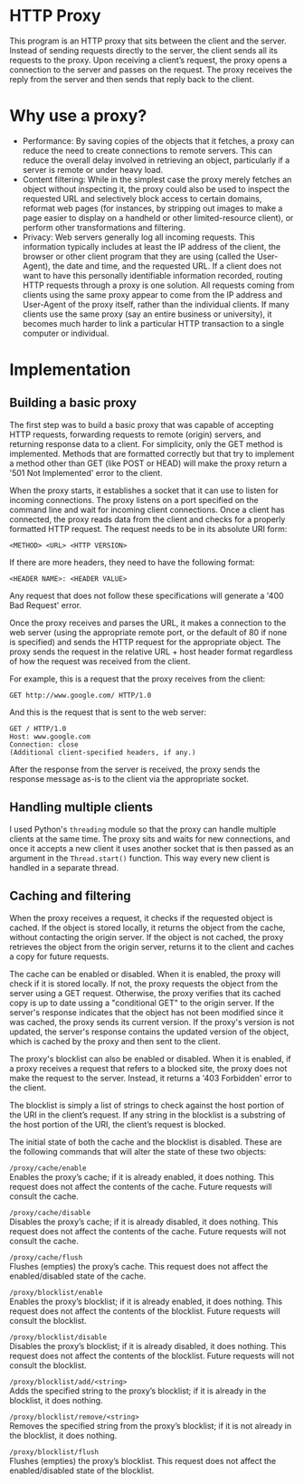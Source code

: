 # HTTP Proxy
This program is an HTTP proxy that sits between the client and the server.
Instead of sending requests directly to the server, the client sends all 
its requests to the proxy. Upon receiving a client’s request, the proxy 
opens a connection to the server and passes on the request. The proxy receives 
the reply from the server and then sends that reply back to the client.

# Why use a proxy?
- Performance: By saving copies of the objects that it fetches, a proxy can 
  reduce the need to create connections to remote servers. This can reduce the 
  overall delay involved in retrieving an object, particularly if a server is 
  remote or under heavy load.
- Content filtering: While in the simplest case the proxy merely fetches an object 
  without inspecting it, the proxy could also be used to inspect the requested URL 
  and selectively block access to certain domains, reformat web pages (for instances, 
  by stripping out images to make a page easier to display on a handheld or other 
  limited-resource client), or perform other transformations and filtering.
- Privacy: Web servers generally log all incoming requests. This information typically 
  includes at least the IP address of the client, the browser or other client program 
  that they are using (called the User-Agent), the date and time, and the requested URL. 
  If a client does not want to have this personally identifiable information recorded, 
  routing HTTP requests through a proxy is one solution. All requests coming from clients 
  using the same proxy appear to come from the IP address and User-Agent of the proxy 
  itself, rather than the individual clients. If many clients use the same proxy 
  (say an entire business or university), it becomes much harder to link a particular HTTP 
  transaction to a single computer or individual. 
  
# Implementation
## Building a basic proxy
The first step was to build a basic proxy that was capable of accepting HTTP
requests, forwarding requests to remote (origin) servers, and returning response data to a client. For simplicity, only the GET method is implemented. Methods that are formatted correctly but that try to implement a method other than GET (like POST or HEAD) will make the proxy return a '501 Not Implemented' error to the client.

When the proxy starts, it establishes a socket that it can use to listen for incoming connections. The proxy listens on a port specified on the command line and wait for incoming client connections. Once a client has connected, the proxy reads data from the client and checks for a properly formatted HTTP request. The request needs to be in its absolute URI form:
```
<METHOD> <URL> <HTTP VERSION>
```
If there are more headers, they need to have the following format:
```
<HEADER NAME>: <HEADER VALUE>
```
Any request that does not follow these specifications will generate a '400 Bad Request' error.

Once the proxy receives and parses the URL, it makes a connection to the web server (using the appropriate remote port, or the default of 80 if none is specified) and sends the HTTP request for the appropriate object. The proxy sends the request in the relative URL + host header format regardless of how the request was received from the client.

For example, this is a request that the proxy receives from the client:
```
GET http://www.google.com/ HTTP/1.0
```
And this is the request that is sent to the web server:
```
GET / HTTP/1.0
Host: www.google.com
Connection: close
(Additional client-specified headers, if any.)
```

After the response from the server is received, the proxy sends the response message as-is to the client via the appropriate socket.

## Handling multiple clients
I used Python's `threading` module so that the proxy can handle multiple clients at the same time. The proxy sits and waits for new connections, and once it accepts a new client it uses another socket that is then passed as an argument in the `Thread.start()` function. This way every new client is handled in a separate thread.

## Caching and filtering
When the proxy receives a request, it checks if the requested object is cached. If the object is stored locally, it returns the object from the cache, without contacting the origin server. If the object is not cached, the proxy retrieves the object from the origin server, returns it to the client and caches a copy for future requests.

The cache can be enabled or disabled. When it is enabled, the proxy will check if it is stored locally. If not, the proxy requests the object from the server using a GET request. Otherwise, the proxy verifies that its cached copy is up to date ussing a "conditional GET" to the origin server. 
If the server's response indicates that the object has not been modified since it was cached, the proxy sends its current version. If the proxy's version is not updated, the server's response contains the updated version of the object, which is cached by the proxy and then sent to the client.

The proxy's blocklist can also be enabled or disabled. When it is enabled, if a proxy receives a request that refers to a blocked site, the proxy does not make the request to the server. Instead, it returns a '403 Forbidden' error to the client.

The blocklist is simply a list of strings to check against the host portion of the URI in the client’s request. If any string in the blocklist is a substring of the host portion of the URI, the client’s request is blocked.

The initial state of both the cache and the blocklist is disabled. These are the following commands that will alter the state of these two objects:

`/proxy/cache/enable`  
Enables the proxy’s cache; if it is already enabled, it does nothing. This request does not affect the contents of the cache. Future requests will consult the cache.

`/proxy/cache/disable`  
Disables the proxy’s cache; if it is already disabled, it does nothing. This request does not affect the contents of the cache. Future requests will not consult the cache.

`/proxy/cache/flush`  
Flushes (empties) the proxy’s cache. This request does not affect the enabled/disabled state of the cache.

`/proxy/blocklist/enable`  
Enables the proxy’s blocklist; if it is already enabled, it does nothing. This request does not affect the contents of the blocklist. Future requests will consult the blocklist.

`/proxy/blocklist/disable`  
Disables the proxy’s blocklist; if it is already disabled, it does nothing. This request does not affect the contents of the blocklist. Future requests will not consult the blocklist.

`/proxy/blocklist/add/<string>`  
Adds the specified string to the proxy’s blocklist; if it is already in the blocklist, it does nothing.

`/proxy/blocklist/remove/<string>`  
Removes the specified string from the proxy’s blocklist; if it is not already in the blocklist, it does nothing.

`/proxy/blocklist/flush`  
Flushes (empties) the proxy’s blocklist. This request does not affect the enabled/disabled state of the blocklist.
